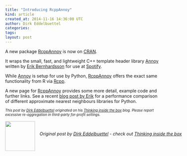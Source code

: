 ```yaml
---
title: "Introducing RcppAnnoy"
kind: article
created_at: 2014-11-16 14:36:00 UTC
author: Dirk Eddelbuettel
categories: 
tags: 
layout: post
---
```

<p>A new package <a href="http://dirk.eddelbuettel.com/code/rcpp.annoy.html">RcppAnnoy</a> is now on <a href="http://cran.r-project.org">CRAN</a>.</p>
<p>It wraps the small, fast, and lightweight C++ template header library <a href="https://github.com/spotify/annoy">Annoy</a> written by <a href="http://erikbern.com">Erik Bernhardsson</a> for use at <a href="http://www.spotify.com">Spotify</a>.</p>
<p>While <a href="https://github.com/spotify/annoy">Annoy</a> is setup for use by Python, <a href="http://dirk.eddelbuettel.com/code/rcpp.annoy.html">RcppAnnoy</a> offers the exact same functionality from R via <a href="http://dirk.eddelbuettel.com/code/rcpp.html">Rcpp</a>.</p>
<p>A new page for <a href="http://dirk.eddelbuettel.com/code/rcpp.annoy.html">RcppAnnoy</a> provides some more detail, example code and further links. See a recent <a href="http://erikbern.com/?p=783">blog post by Erik</a> for a performance comparison of different approximate nearest neighbours libraries for Python.</p>
<p style="font-size:80%; font-style:italic;">
This post by <a href="http://dirk.eddelbuettel.com">Dirk Eddelbuettel</a> originated on his <a href="http://dirk.eddelbuettel.com/blog/">Thinking inside the box</a> blog. Please report excessive re-aggregation in third-party for-profit settings.
<p><div class="author">
  <img src="" style="width: 96px; height: 96;">
  <span style="position: absolute; padding: 32px 15px;">
    <i>Original post by <a href="http://twitter.com/">Dirk Eddelbuettel</a> - check out <a href="http://dirk.eddelbuettel.com/blog">Thinking inside the box   </a></i>
  </span>
</div>
